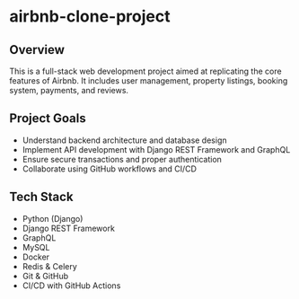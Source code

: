 # airbnb-clone-project

##  Overview
This is a full-stack web development project aimed at replicating the core features of Airbnb. It includes user management, property listings, booking system, payments, and reviews.

##  Project Goals
- Understand backend architecture and database design
- Implement API development with Django REST Framework and GraphQL
- Ensure secure transactions and proper authentication
- Collaborate using GitHub workflows and CI/CD

##  Tech Stack
- Python (Django)
- Django REST Framework
- GraphQL
- MySQL
- Docker
- Redis & Celery
- Git & GitHub
- CI/CD with GitHub Actions
